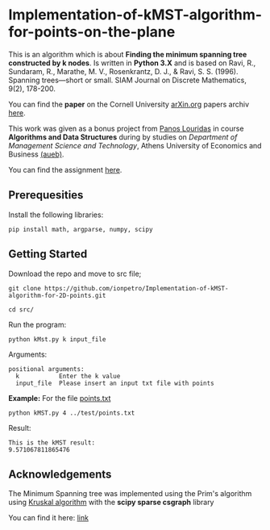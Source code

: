 # Implementation-of-kMST-algorithm-for-points-on-the-plane

This is an algorithm which is about **Finding the minimum spanning tree constructed by k nodes**. Is written in **Python 3.X** and is based on Ravi, R., Sundaram, R., Marathe, M. V., Rosenkrantz, D. J., & Ravi, S. S. (1996). Spanning trees—short or small. SIAM Journal on Discrete Mathematics, 9(2), 178-200.

You can find the **paper** on the Cornell University [arXin.org](https://arxiv.org/) papers archiv [here](https://arxiv.org/abs/math/9409222).

This work was given as a bonus project from [Panos Louridas](https://github.com/louridas) in course **Algorithms and Data Structures** during by studies on *Department of Management Science and Technology*, Athens University of Economics and Business [(aueb)](www.aueb.gr).

You can find the assignment [here](http://nbviewer.jupyter.org/github/dmst-algorithms-course/assignment-2017-bonus/blob/master/assignment_2017_bonus.ipynb).

## Prerequesities

Install the following libraries:

```
pip install math, argparse, numpy, scipy
```

## Getting Started

Download the repo and move to src file;

```
git clone https://github.com/ionpetro/Implementation-of-kMST-algorithm-for-2D-points.git

cd src/
```

Run the program:

```
python kMst.py k input_file
```
Arguments:

```
positional arguments:
  k           Enter the k value
  input_file  Please insert an input txt file with points
```

**Example:** For the file [points.txt](test/points.txt)

```
python kMST.py 4 ../test/points.txt
```

Result:
```
This is the kMST result: 
9.571067811865476
```

## Acknowledgements

The Minimum Spanning tree was implemented using the Prim's algorithm using [Kruskal algorithm](https://en.wikipedia.org/wiki/Kruskal%27s_algorithm) with the **scipy sparse csgraph** library

You can find it here: [link](https://docs.scipy.org/doc/scipy/reference/generated/scipy.sparse.csgraph.minimum_spanning_tree.html#scipy.sparse.csgraph.minimum_spanning_tree)
